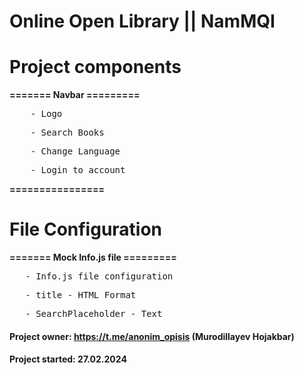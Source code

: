 # Online Open Library || NamMQI

# Project components

<b>======= Navbar =========</b>

<pre>    - Logo</pre>
<pre>    - Search Books</pre>
<pre>    - Change Language</pre>
<pre>    - Login to account</pre>

<b>================</b>

# File Configuration

<b>======= Mock Info.js file =========</b>

<pre>   - Info.js file configuration</pre>
<pre>   - title - HTML Format</pre>
<pre>   - SearchPlaceholder - Text</pre>

#### Project owner: https://t.me/anonim_opisis (Murodillayev Hojakbar)

#### Project started: 27.02.2024
